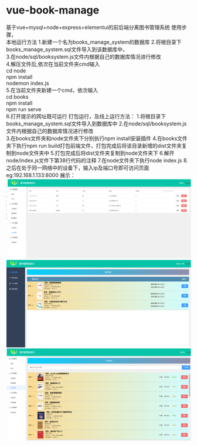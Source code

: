 # vue-book-manage
基于vue+mysql+node+express+elementui的前后端分离图书管理系统
使用步骤，  
本地运行方法
    1.新建一个名为books_manage_system的数据库
    2.将根目录下books_manage_system.sql文件导入到该数据库中，  
    3.在node/sql/booksystem.js文件内根据自己的数据库情况进行修改  
    4.解压文件后,依次在当前文件夹cmd输入  
    cd node  
    npm install  
    nodemon index.js  
    5.在当前文件夹新建一个cmd，依次输入  
    cd books  
    npm install  
    npm run serve  
    6.打开提示的网址既可运行
打包运行，及线上运行方法：
    1.将根目录下books_manage_system.sql文件导入到数据库中 
    2.在node/sql/booksystem.js文件内根据自己的数据库情况进行修改  
    3.在books文件夹和node文件夹下分别执行npm install安装插件
    4.在books文件夹下执行npm run build打包前端文件，打包完成后将该目录新增的dist文件夹复制到node文件夹中
    5.打包完成后将dist文件夹复制到node文件夹下
    6.解开node/index.js文件下第38行代码的注释
    7.在node文件夹下执行node index.js
    8.之后在处于同一网络中的设备下，输入ip及端口号即可访问页面 eg:192.168.1.133:8000
展示：  
![image](https://github.com/84960390/vue-book-manage/blob/main/exhibit/1.png)
![image](https://github.com/84960390/vue-book-manage/blob/main/exhibit/2.png)
![image](https://github.com/84960390/vue-book-manage/blob/main/exhibit/3.png)
